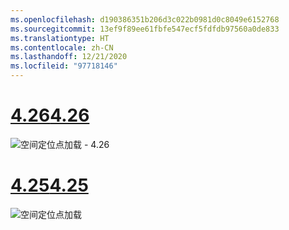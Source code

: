 ```yaml
---
ms.openlocfilehash: d190386351b206d3c022b0981d0c8049e6152768
ms.sourcegitcommit: 13ef9f89ee61fbfe547ecf5fdfdb97560a0de833
ms.translationtype: HT
ms.contentlocale: zh-CN
ms.lasthandoff: 12/21/2020
ms.locfileid: "97718146"
---
```

# <a name="426"></a>[<span data-ttu-id="000c2-101">4.26</span><span class="sxs-lookup"><span data-stu-id="000c2-101">4.26</span></span>](#tab/426)

![空间定位点加载 - 4.26](../images/local-spatial-anchors-img-03.png)

# <a name="425"></a>[<span data-ttu-id="000c2-103">4.25</span><span class="sxs-lookup"><span data-stu-id="000c2-103">4.25</span></span>](#tab/425)

![空间定位点加载](../images/unreal-spatialanchors-load.PNG)
